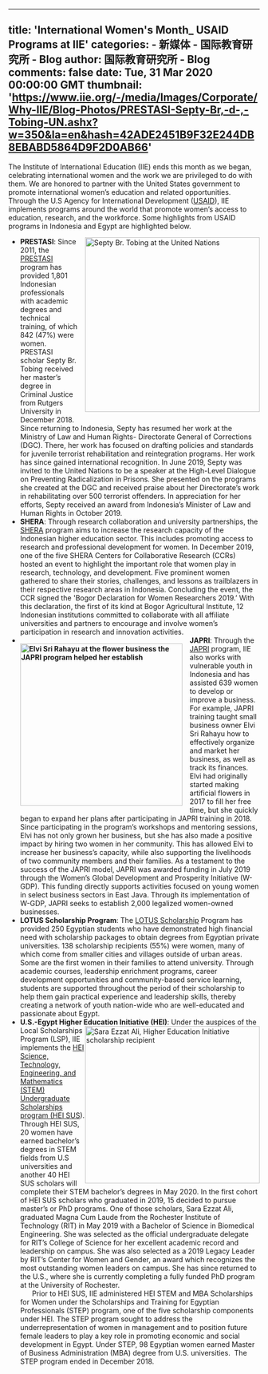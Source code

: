 
---
title: 'International Women's Month_ USAID Programs at IIE'
categories: 
    - 新媒体
    - 国际教育研究所 - Blog
author: 国际教育研究所 - Blog
comments: false
date: Tue, 31 Mar 2020 00:00:00 GMT
thumbnail: 'https://www.iie.org/-/media/Images/Corporate/Why-IIE/Blog-Photos/PRESTASI-Septy-Br,-d-,-Tobing-UN.ashx?w=350&la=en&hash=42ADE2451B9F32E244DB8EBABD5864D9F2D0AB66'
---

<div>   
<p> The Institute of International Education (IIE) ends this month as we began, celebrating international women and the work we are privileged to do with them. We are honored to partner with the United States government to promote international women’s education and related opportunities. Through the U.S Agency for International Development (<a href="https://www.usaid.gov/" target="_blank">USAID</a>), IIE implements programs around the world that promote women’s access to education, research, and the workforce. Some highlights from USAID programs in Indonesia and Egypt are highlighted below.</p>
<ul>
    <li><strong>PRESTASI</strong>: <img alt="Septy Br. Tobing at the United Nations" src="https://www.iie.org/-/media/Images/Corporate/Why-IIE/Blog-Photos/PRESTASI-Septy-Br,-d-,-Tobing-UN.ashx?w=350&la=en&hash=42ADE2451B9F32E244DB8EBABD5864D9F2D0AB66" style="width: 350px; float: right; margin-bottom: 15px; margin-left: 15px;" referrerpolicy="no-referrer">Since 2011, the <a href="https://www.iie.org/en/Programs/USAID-PRESTASI">PRESTASI<span style="text-decoration: underline;"> </span></a>program has provided 1,801 Indonesian professionals with academic degrees and technical training, of which 842 (47%) were women. PRESTASI scholar Septy Br. Tobing received her master’s degree in Criminal Justice from Rutgers University in December 2018. Since returning to Indonesia, Septy has resumed her work at the Ministry of Law and Human Rights- Directorate General of Corrections (DGC). There, her work has focused on drafting policies and standards for juvenile terrorist rehabilitation and reintegration programs. Her work has since gained international recognition. In June 2019, Septy was invited to the United Nations to be a speaker at the High-Level Dialogue on Preventing Radicalization in Prisons. She presented on the programs she created at the DGC and received praise about her Directorate’s work in rehabilitating over 500 terrorist offenders. In appreciation for her efforts, Septy received an award from Indonesia’s Minister of Law and Human Rights in October 2019.</li>
    <li><strong>SHERA</strong>: Through research collaboration and university partnerships, the <a href="https://www.iie.org/en/Programs/SHERA">SHERA</a> program aims to increase the research capacity of the Indonesian higher education sector. This includes promoting access to research and professional development for women. In December 2019, one of the five SHERA Centers for Collaborative Research (CCRs) hosted an event to highlight the important role that women play in research, technology, and development. Five prominent women gathered to share their stories, challenges, and lessons as trailblazers in their respective research areas in Indonesia. Concluding the event, the CCR signed the 'Bogor Declaration for Women Researchers 2019.’ With this declaration, the first of its kind at Bogor Agricultural Institute, 12 Indonesian institutions committed to collaborate with all affiliate universities and partners to encourage and involve women’s participation in research and innovation activities. </li>
    <li><strong><img alt="Elvi Sri Rahayu at the flower business the JAPRI program helped her establish" src="https://www.iie.org/-/media/Images/Corporate/Why-IIE/Blog-Photos/USAID-JAPRI-Elvi.ashx?w=325&la=en&hash=1B7F7017635D1A3916F3FC256F81D3FA2304CB6A" style="width: 325px; float: left; margin-top: 15px; margin-right: 15px; margin-bottom: 15px;" referrerpolicy="no-referrer">JAPRI</strong>: Through the <a href="https://www.iie.org/en/Programs/USAID-JAdi-Pengusaha-MandiRI">JAPRI</a> program, IIE also works with vulnerable youth in Indonesia and has assisted 639 women to develop or improve a business. For example, JAPRI training taught small business owner Elvi Sri Rahayu how to effectively organize and market her business, as well as track its finances. Elvi had originally started making artificial flowers in 2017 to fill her free time, but she quickly began to expand her plans after participating in JAPRI training in 2018. Since participating in the program’s workshops and mentoring sessions, Elvi has not only grown her business, but she has also made a positive impact by hiring two women in her community. This has allowed Elvi to increase her business’s capacity, while also supporting the livelihoods of two community members and their families. As a testament to the success of the JAPRI model, JAPRI was awarded funding in July 2019 through the Women’s Global Development and Prosperity Initiative (W-GDP). This funding directly supports activities focused on young women in select business sectors in East Java. Through its implementation of W-GDP, JAPRI seeks to establish 2,000 legalized women-owned businesses.</li>
    <li><strong>LOTUS Scholarship Program</strong>: The <a href="https://www.iie.org/en/Programs/USAID-LOTUS-Scholarship-Program-English">LOTUS Scholarship</a> Program has provided 250 Egyptian students who have demonstrated high financial need with scholarship packages to obtain degrees from Egyptian private universities. 138 scholarship recipients (55%) were women, many of which come from smaller cities and villages outside of urban areas. Some are the first women in their families to attend university. Through academic courses, leadership enrichment programs, career development opportunities and community-based service learning, students are supported throughout the period of their scholarship to help them gain practical experience and leadership skills, thereby creating a network of youth nation-wide who are well-educated and passionate about Egypt.</li>
    <li><strong>U.S.-Egypt Higher Education Initiative (HEI)</strong>:<img alt="Sara Ezzat Ali, Higher Education Initiative scholarship recipient" src="https://www.iie.org/-/media/Images/Corporate/Why-IIE/Blog-Photos/USAID-HEI-Sara-Ali-May-2019-Re-entry-Workshop.ashx?h=315&w=350&la=en&hash=2711833FB0758AFE5697E99C75842C3E096B66F1" style="height: 315px; width: 350px; float: right;" referrerpolicy="no-referrer"> Under the auspices of the Local Scholarships Program (LSP), IIE implements the <a href="https://www.iie.org/en/Programs/US-Egypt-Higher-Education-Initiative">HEI Science, Technology, Engineering, and Mathematics (STEM) Undergraduate Scholarships program (HEI SUS</a>). Through HEI SUS, 20 women have earned bachelor’s degrees in STEM fields from U.S universities and another 40 HEI SUS scholars will complete their STEM bachelor’s degrees in May 2020. In the first cohort of HEI SUS scholars who graduated in 2019, 15 decided to pursue master’s or PhD programs. One of those scholars, Sara Ezzat Ali, graduated Magna Cum Laude from the Rochester Institute of Technology (RIT) in May 2019 with a Bachelor of Science in Biomedical Engineering. She was selected as the official undergraduate delegate for RIT’s College of Science for her excellent academic record and leadership on campus. She was also selected as a 2019 Legacy Leader by RIT’s Center for Women and Gender, an award which recognizes the most outstanding women leaders on campus. She has since returned to the U.S., where she is currently completing a fully funded PhD program at the University of Rochester. 
    <p style="margin: 0px;">      Prior to HEI SUS, IIE administered HEI STEM and MBA Scholarships for Women under the Scholarships and Training for Egyptian Professionals (STEP) program, one of the five scholarship components under HEI. The STEP program sought to address the underrepresentation of women in management and to position future female leaders to play a key role in promoting economic and social development in Egypt. Under STEP, 98 Egyptian women earned Master of Business Administration (MBA) degree from U.S. universities.  The STEP program ended in December 2018. </p>
    </li>
</ul>
                


              
</div>
            